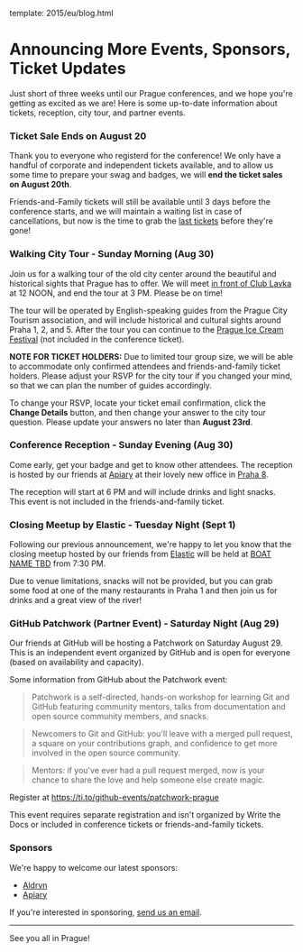 template: 2015/eu/blog.html

# Announcing More Events, Sponsors, Ticket Updates

Just short of three weeks until our Prague conferences, and we hope you're getting as
excited as we are! Here is some up-to-date information about tickets, reception,
city tour, and partner events.

### Ticket Sale Ends on August 20

Thank you to everyone who registerd for the conference! We only have a handful of
corporate and independent tickets available, and to allow us some time to prepare your
swag and badges, we will **end the ticket sales on August 20th**.

Friends-and-Family tickets will still be available until 3 days before the conference
starts, and we will maintain a waiting list in case of cancellations, but now is the time
to grab the [last tickets](tickets) before they're gone!

[tickets]: https://ti.to/writethedocs/write-the-docs-eu-2015

### Walking City Tour - Sunday Morning (Aug 30)

Join us for a walking tour of the old city center around the beautiful and historical
sights that Prague has to offer. We will meet [in front of Club Lavka](https://goo.gl/maps/gfMnC)
at 12 NOON, and end the tour at 3 PM. Please be on time!

The tour will be operated by English-speaking guides from the Prague City Tourism
association, and will include historical and cultural sights around Praha 1, 2, and 5. After the
tour you can continue to the [Prague Ice Cream Festival](https://www.facebook.com/events/911013742295892/) (not included in the conference ticket).

**NOTE FOR TICKET HOLDERS:** Due to limited tour group size, we will be able to accommodate
only confirmed attendees and friends-and-family ticket holders. Please adjust your RSVP for the city
tour if you changed your mind, so that we can plan the number of guides accordingly.

To change your RSVP, locate your ticket email confirmation, click the **Change Details** button,
and then change your answer to the city tour question. Please update your answers no later
than **August 23rd**.

### Conference Reception - Sunday Evening (Aug 30)

Come early, get your badge and get to know other attendees. The reception is hosted by our
friends at [Apiary](https://apiary.io/company#contact) at their lovely new office
in [Praha 8](https://goo.gl/maps/L7wCE).

The reception will start at 6 PM and will include drinks and light snacks. This event is
not included in the friends-and-family ticket.

### Closing Meetup by Elastic - Tuesday Night (Sept 1)

Following our previous announcement, we're happy to let you know that the closing meetup
hosted by our friends from [Elastic][elastic] will be held at [BOAT NAME TBD](googlemaps)
from 7:30 PM.

Due to venue limitations, snacks will not be provided, but you can grab some food at one
of the many restaurants in Praha 1 and then join us for drinks and a great view of the river!

[elastic]: http://elastic.co/

### GitHub Patchwork (Partner Event) - Saturday Night (Aug 29)

Our friends at GitHub will be hosting a Patchwork on Saturday August 29. This is an independent
event organized by GitHub and is open for everyone (based on availability and capacity).

Some information from GitHub about the Patchwork event:

> Patchwork is a self-directed, hands-on workshop for learning Git and GitHub featuring
community mentors, talks from documentation and open source community members, and snacks.

> Newcomers to Git and GitHub: you'll leave with a merged pull request, a square on your
contributions graph, and confidence to get more involved in the open source community.

> Mentors: if you've ever had a pull request merged, now is your chance to share the love
and help someone else create magic.

Register at https://ti.to/github-events/patchwork-prague

This event requires separate registration and isn't organized by Write the Docs or included
in conference tickets or friends-and-family tickets.

### Sponsors

We're happy to welcome our latest sponsors:

* [Aldryn](http://www.aldryn.com/)
* [Apiary](https://apiary.io/)

If you're interested in sponsoring, [send us an email][email-us].

[email-us]: mailto:europe@writethedocs.org

----

See you all in Prague!
